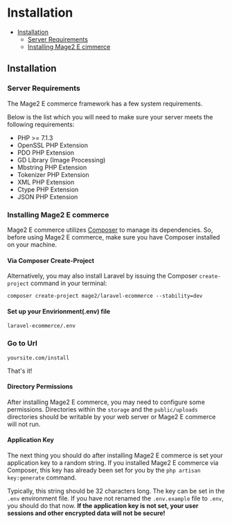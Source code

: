 # Installation

- [Installation](#installation)
    - [Server Requirements](#server-requirements)
    - [Installing Mage2 E cimmerce](#installing-mage2-ecommerce)

<a name="installation"></a>
## Installation
> 
<a name="server-requirements"></a>
### Server Requirements

The Mage2 E commerce framework has a few system requirements.

Below is the list which you will need to make sure your server meets the following requirements:


* PHP >= 7.1.3
* OpenSSL PHP Extension
* PDO PHP Extension
* GD Library (Image Processing)
* Mbstring PHP Extension
* Tokenizer PHP Extension
* XML PHP Extension
* Ctype PHP Extension
* JSON PHP Extension


<a name="installing-mage2-ecommerce"></a>
### Installing Mage2 E commerce

Mage2 E commerce utilizes [Composer](https://getcomposer.org) to manage its dependencies. So, before using Mage2 E commerce, make sure you have Composer installed on your machine.

#### Via Composer Create-Project

Alternatively, you may also install Laravel by issuing the Composer `create-project` command in your terminal:

    composer create-project mage2/laravel-ecommerce --stability=dev

#### Set up your Envirionment(.env) file

    laravel-ecommerce/.env 
    
### Go to Url
    
    yoursite.com/install
    
That's it!

#### Directory Permissions

After installing Mage2 E commerce, you may need to configure some permissions. Directories within the `storage` and the `public/uploads` directories should be writable by your web server or Mage2 E commerce will not run. 

#### Application Key

The next thing you should do after installing Mage2 E commerce is set your application key to a random string. If you installed Mage2 E commerce via Composer, this key has already been set for you by the `php artisan key:generate` command.

Typically, this string should be 32 characters long. The key can be set in the `.env` environment file. If you have not renamed the `.env.example` file to `.env`, you should do that now. **If the application key is not set, your user sessions and other encrypted data will not be secure!**

